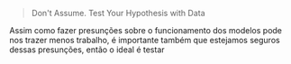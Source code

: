 
>Don't Assume. Test Your Hypothesis with Data

Assim como fazer presunções sobre o funcionamento dos modelos pode nos trazer menos trabalho, é importante também que estejamos seguros dessas presunções, então o ideal é testar